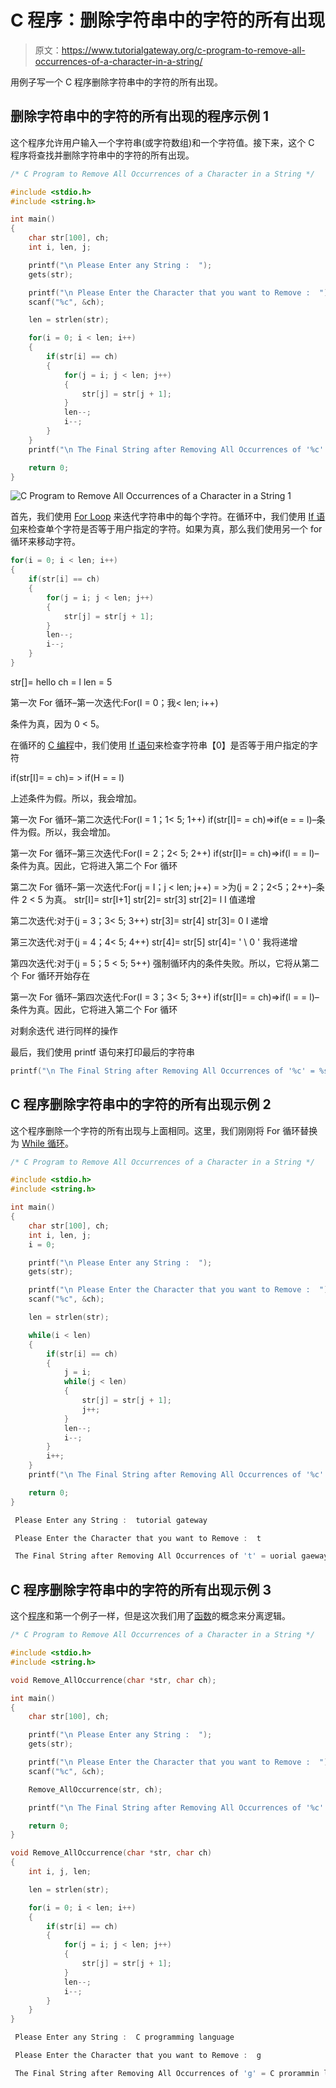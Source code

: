 # C 程序：删除字符串中的字符的所有出现

> 原文：<https://www.tutorialgateway.org/c-program-to-remove-all-occurrences-of-a-character-in-a-string/>

用例子写一个 C 程序删除字符串中的字符的所有出现。

## 删除字符串中的字符的所有出现的程序示例 1

这个程序允许用户输入一个字符串(或字符数组)和一个字符值。接下来，这个 C 程序将查找并删除字符串中的字符的所有出现。

```c
/* C Program to Remove All Occurrences of a Character in a String */

#include <stdio.h>
#include <string.h>

int main()
{
  	char str[100], ch;
  	int i, len, j;

  	printf("\n Please Enter any String :  ");
  	gets(str);

  	printf("\n Please Enter the Character that you want to Remove :  ");
  	scanf("%c", &ch);

	len = strlen(str);

  	for(i = 0; i < len; i++)
	{
		if(str[i] == ch)
		{
			for(j = i; j < len; j++)
			{
				str[j] = str[j + 1];
			}
			len--;
			i--;	
		} 
	}	
	printf("\n The Final String after Removing All Occurrences of '%c' = %s ", ch, str);

  	return 0;
}
```

![C Program to Remove All Occurrences of a Character in a String 1](img/6fab2068f7e7d1063fdb4923ebe729a8.png)

首先，我们使用 [For Loop](https://www.tutorialgateway.org/for-loop-in-c-programming/) 来迭代字符串中的每个字符。在循环中，我们使用 [If 语句](https://www.tutorialgateway.org/if-statement-in-c/)来检查单个字符是否等于用户指定的字符。如果为真，那么我们使用另一个 for 循环来移动字符。

```c
for(i = 0; i < len; i++)
{
	if(str[i] == ch)
	{
		for(j = i; j < len; j++)
		{
			str[j] = str[j + 1];
		}
		len--;
		i--;	
	} 
}
```

str[]= hello
ch = l
len = 5

第一次 For 循环–第一次迭代:For(I = 0；我< len; i++)

条件为真，因为 0 < 5。

在循环的 [C 编程](https://www.tutorialgateway.org/c-programming/)中，我们使用 [If 语句](https://www.tutorialgateway.org/if-statement-in-c/)来检查字符串【0】是否等于用户指定的字符

if(str[I]= = ch)= > if(H = = l)

上述条件为假。所以，我会增加。

第一次 For 循环–第二次迭代:For(I = 1；1< 5; 1++)
if(str[I]= = ch)=>if(e = = l)–条件为假。所以，我会增加。

第一次 For 循环–第三次迭代:For(I = 2；2< 5; 2++)
if(str[I]= = ch)=>if(l = = l)–条件为真。因此，它将进入第二个 For 循环

第二次 For 循环–第一次迭代:For(j = I；j < len; j++)
= >为(j = 2；2<5；2++)–条件 2 < 5 为真。
str[I]= str[I+1]
str[2]= str[3]
str[2]= l
I 值递增

第二次迭代:对于(j = 3；3< 5; 3++)
str[3]= str[4]
str[3]= 0
I 递增

第三次迭代:对于(j = 4；4< 5; 4++)
str[4]= str[5]
str[4]= ' \ 0 '
我将递增

第四次迭代:对于(j = 5；5 < 5; 5++)
强制循环内的条件失败。所以，它将从第二个 For 循环开始存在

第一次 For 循环–第四次迭代:For(I = 3；3< 5; 3++)
if(str[I]= = ch)=>if(l = = l)–条件为真。因此，它将进入第二个 For 循环

对剩余迭代 进行同样的操作

最后，我们使用 printf 语句来打印最后的字符串

```c
printf("\n The Final String after Removing All Occurrences of '%c' = %s ", ch, str);
```

## C 程序删除字符串中的字符的所有出现示例 2

这个程序删除一个字符的所有出现与上面相同。这里，我们刚刚将 For 循环替换为 [While 循环](https://www.tutorialgateway.org/while-loop-in-c/)。

```c
/* C Program to Remove All Occurrences of a Character in a String */

#include <stdio.h>
#include <string.h>

int main()
{
  	char str[100], ch;
  	int i, len, j;
  	i = 0;

  	printf("\n Please Enter any String :  ");
  	gets(str);

  	printf("\n Please Enter the Character that you want to Remove :  ");
  	scanf("%c", &ch);

	len = strlen(str);

  	while(i < len)
	{
		if(str[i] == ch)
		{
			j = i;
			while(j < len)
			{
				str[j] = str[j + 1];
				j++;
			}
			len--;
			i--;	
		}
		i++; 
	}	
	printf("\n The Final String after Removing All Occurrences of '%c' = %s ", ch, str);

  	return 0;
}
```

```c
 Please Enter any String :  tutorial gateway

 Please Enter the Character that you want to Remove :  t

 The Final String after Removing All Occurrences of 't' = uorial gaeway
```

## C 程序删除字符串中的字符的所有出现示例 3

这个[程序](https://www.tutorialgateway.org/c-programming-examples/)和第一个例子一样，但是这次我们用了[函数](https://www.tutorialgateway.org/functions-in-c/)的概念来分离逻辑。

```c
/* C Program to Remove All Occurrences of a Character in a String */

#include <stdio.h>
#include <string.h>

void Remove_AllOccurrence(char *str, char ch);

int main()
{
  	char str[100], ch;

  	printf("\n Please Enter any String :  ");
  	gets(str);

  	printf("\n Please Enter the Character that you want to Remove :  ");
  	scanf("%c", &ch);

	Remove_AllOccurrence(str, ch);

	printf("\n The Final String after Removing All Occurrences of '%c' = %s ", ch, str);

  	return 0;
}

void Remove_AllOccurrence(char *str, char ch)
{
	int i, j, len;

	len = strlen(str);

	for(i = 0; i < len; i++)
	{
		if(str[i] == ch)
		{
			for(j = i; j < len; j++)
			{
				str[j] = str[j + 1];
			}
			len--;
			i--;	
		} 
	}	
}
```

```c
 Please Enter any String :  C programming language

 Please Enter the Character that you want to Remove :  g

 The Final String after Removing All Occurrences of 'g' = C prorammin lanuae
```
